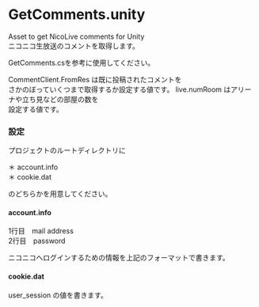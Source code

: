 GetComments.unity
=================

Asset to get NicoLive comments for Unity  
ニコニコ生放送のコメントを取得します。

GetComments.csを参考に使用してください。

CommentClient.FromRes は既に投稿されたコメントを  
さかのぼっていくつまで取得するか設定する値です。
live.numRoom はアリーナや立ち見などの部屋の数を  
設定する値です。


### 設定

プロジェクトのルートディレクトリに  

＊ account.info  
＊ cookie.dat  

のどちらかを用意してください。

#### account.info

1行目　mail address  
2行目　password  

ニコニコへログインするための情報を上記のフォーマットで書きます。

#### cookie.dat

user_session の値を書きます。
